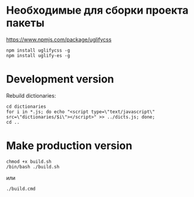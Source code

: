 # Необходимые для сборки проекта пакеты

https://www.npmjs.com/package/uglifycss

```
npm install uglifycss -g
npm install uglify-es -g
```

# Development version

Rebuild dictionaries:
```
cd dictionaries
for i in *.js; do echo "<script type=\"text/javascript\" src=\"dictionaries/$i\"></script>" >> ../dicts.js; done;
cd ..
```

# Make production version

```
chmod +x build.sh
/bin/bash ./build.sh
```

или
```
./build.cmd
```
